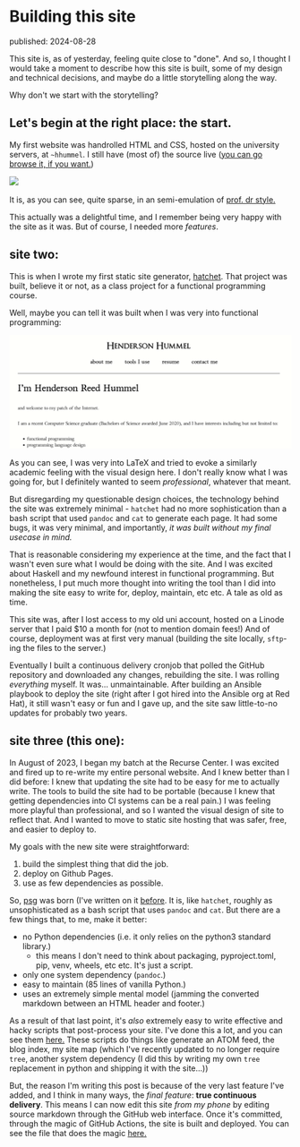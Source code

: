 # Building this site
<div class="published-slug">published: 2024-08-28</div>

This site is, as of yesterday, feeling quite close to "done". And so, I thought I would take a moment to describe how this site is built, some of my design and technical decisions, and maybe do a little storytelling along the way.

Why don't we start with the storytelling?

## Let's begin at the right place: the start.

My first website was handrolled HTML and CSS, hosted on the university servers, at `~hhummel`. I still have (most of) the source live ([you can go browse it, if you want.](/old-site/))

![](/assets/photos/blogposts/building-this-site/first-site.png)

It is, as you can see, quite sparse, in an semi-emulation of [prof. dr style.](http://contemporary-home-computing.org/prof-dr-style/)

This actually was a delightful time, and I remember being very happy with the site as it was. But of course, I needed more *features*.

## site two:

This is when I wrote my first static site generator, [hatchet](https://gitlab.com/hendersonreed/hatchet). That project was built, believe it or not, as a class project for a functional programming course. 

Well, maybe you can tell it was built when I was very into functional programming:

![](../assets/photos/blogposts/building-this-site/intermediate-site.png)

As you can see, I was very into LaTeX and tried to evoke a similarly academic feeling with the visual design here. I don't really know what I was going for, but I definitely wanted to seem *professional*, whatever that meant.

But disregarding my questionable design choices, the technology behind the site was extremely minimal - `hatchet` had no more sophistication than a bash script that used `pandoc` and `cat` to generate each page. It had some bugs, it was very minimal, and importantly, *it was built without my final usecase in mind.*

That is reasonable considering my experience at the time, and the fact that I wasn't even sure what I would be doing with the site. And I was excited about Haskell and my newfound interest in functional programming. But nonetheless, I put much more thought into writing the tool than I did into making the site easy to write for, deploy, maintain, etc etc. A tale as old as time.

This site was, after I lost access to my old uni account, hosted on a Linode server that I paid $10 a month for (not to mention domain fees!) And of course, deployment was at first very manual (building the site locally, `sftp`-ing the files to the server.)

Eventually I built a continuous delivery cronjob that polled the GitHub repository and downloaded any changes, rebuilding the site. I was rolling *everything* myself. It was... unmaintainable. After building an Ansible playbook to deploy the site (right after I got hired into the Ansible org at Red Hat), it still wasn't easy or fun and I gave up, and the site saw little-to-no updates for probably two years.

## site three (this one):

In August of 2023, I began my batch at the Recurse Center. I was excited and fired up to re-write my entire personal website. And I knew better than I did before: I knew that updating the site had to be easy for me to actually write. The tools to build the site had to be portable (because I knew that getting dependencies into CI systems can be a real pain.) I was feeling more playful than professional, and so I wanted the visual design of site to reflect that. And I wanted to move to static site hosting that was safer, free, and easier to deploy to.

My goals with the new site were straightforward:

1. build the simplest thing that did the job.
2. deploy on Github Pages.
3. use as few dependencies as possible.

So, [psg](https://github.com/hendersonreed/psg) was born (I've written on it [before](https://henderson.lol/pages/hire/psg.html). It is, like `hatchet`, roughly as unsophisticated as a bash script that uses `pandoc` and `cat`. But there are a few things that, to me, make it better:

- no Python dependencies (i.e. it only relies on the python3 standard library.)
    - this means I don't need to think about packaging, pyproject.toml, pip, venv, wheels, etc etc. It's just a script.
- only one system dependency (`pandoc`.)
- easy to maintain (85 lines of vanilla Python.)
- uses an extremely simple mental model (jamming the converted markdown between an HTML header and footer.)

As a result of that last point, it's *also* extremely easy to write effective and hacky scripts that post-process your site. I've done this a lot, and you can see them [here.](https://github.com/hendersonreed/hendersonreed.github.io/tree/master/tools/) These scripts do things like generate an ATOM feed, the blog index, my site map (which I've recently updated to no longer require `tree`, another system dependency (I did this by writing my own `tree` replacement in python and shipping it with the site...))

But, the reason I'm writing this post is because of the very last feature I've added, and I think in many ways, the *final feature*: **true continuous delivery**. This means I can now edit this site *from my phone* by editing source markdown through the GitHub web interface. Once it's committed, through the magic of GitHub Actions, the site is built and deployed. You can see the file that does the magic [here.](https://github.com/hendersonreed/hendersonreed.github.io/blob/master/.github/workflows/build-and-deploy-site.yml)
